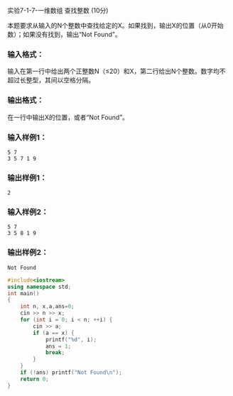 实验7-1-7-一维数组 查找整数 (10分)

本题要求从输入的N个整数中查找给定的X。如果找到，输出X的位置（从0开始数）；如果没有找到，输出“Not Found”。

### 输入格式：

输入在第一行中给出两个正整数N（≤20）和X，第二行给出N个整数。数字均不超过长整型，其间以空格分隔。

### 输出格式：

在一行中输出X的位置，或者“Not Found”。

### 输入样例1：

```in
5 7
3 5 7 1 9
```

### 输出样例1：

```out
2
```

### 输入样例2：

```
5 7
3 5 8 1 9
```

### 输出样例2：

```
Not Found
```



```c++
#include<iostream>
using namespace std;
int main()
{
	int n, x,a,ans=0;
	cin >> n >> x;
	for (int i = 0; i < n; ++i) {
		cin >> a;
		if (a == x) {
			printf("%d", i);
			ans = 1;
			break;
		}
	}
	if (!ans) printf("Not Found\n");
	return 0;
}
```

